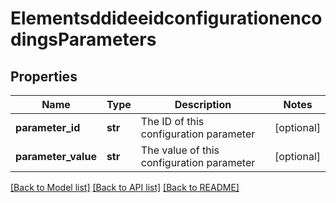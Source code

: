 # ElementsddideeidconfigurationencodingsParameters

## Properties
Name | Type | Description | Notes
------------ | ------------- | ------------- | -------------
**parameter_id** | **str** | The ID of this configuration parameter | [optional] 
**parameter_value** | **str** | The value of this configuration parameter | [optional] 

[[Back to Model list]](../README.md#documentation-for-models) [[Back to API list]](../README.md#documentation-for-api-endpoints) [[Back to README]](../README.md)


